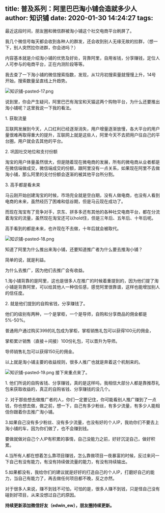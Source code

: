 title: 普及系列：阿里巴巴淘小铺会造就多少人
author: 知识铺
date: 2020-01-30 14:24:27
tags:
---
最近这段时间，朋友圈和微信群被淘小铺这个社交电商平台刷屏了。

我几个微信号每天都会收到各种人的群发，还会收到别人无缘无故的拉群，（想一下，别人突然拉你进群，你会进吗？）

内容基本就是介绍淘小铺的优势及好处，背靠阿里，自用省钱，分享赚钱，定位人人可参与的电商平台，正在内测阶段等等。

我去查了一下淘小铺的微信搜索指数，发现，从12月初搜索量就慢慢上升，14号开始，搜索数量呈直线上升趋势。

![知识铺-pasted-17.png](https:\/\/blog.zshipu.com/txp/images/pasted-17.png)

说到里，你会产生疑问，阿里巴巴有淘宝和天猫这两个购物平台，为什么还要推出淘小铺呢？这里我说一下我的看法。

1\. 获取流量

互联网发展到今天，人口红利已经逐渐消失，用户增量逐渐放慢，各大平台的用户量很难再取得重大的提升，互联网上就是这些人，阿里今天不去把用户往自己的平台圈，用户就会去其他的平台。

2\. 巩固社交地位和支付份额

淘宝的用户体量虽然很大，但是随着现在微电商的发展，所有的微电商从业者都是在微信端做成交，微信端成交的份额，跟阿里没有一点关系，如果现在阿里不去做淘小铺，那么阿里的支付份额会逐渐的被其他平台所分割。

3\. 高手都是看未来

马云刚开始创建淘宝的时候，市场完全就是空白期，没有人做电商，也没有人看到电商的未来，虽然经历了困难和低谷期，但是马云现在成功了。

而现在淘宝有了竞争对手，京东、拼多多还有其他的各种社交电商平台，都在分流着淘宝的流量，虽然现在淘宝还可以hold住，但是三年后、五年后、十年后呢。

高手看到的都是未来，也许现在不去做，十年后就会被取代。


![知识铺-pasted-18.png](https:\/\/blog.zshipu.com/txp/images/pasted-18.png)

知道了阿里为什么推出来淘小铺，还要知道推广者为什么要去推淘小铺？

简单的说，就是利益。

为什么去推广，因为他们去推广会有收益。

1.淘小铺背靠的是阿里，这也是很多人在推广的时候着重提到的，因为他们提了淘小铺是背靠阿里，可以给其他人一种信任感，感觉阿里很靠谱，这样也能增加别人的信任度。

2\. 就是他们提到的自购省钱，分享赚钱了。

他们的级别有两种，一个是掌柜，一个是导师，自购和分享商品的佣金都是5%-50%。

普通用户通过购买399的礼包成为掌柜，掌柜销售礼包可以获得100元的佣金，

掌柜累计销售（直接＋间接）100份礼包，可以晋升为导师。

导师销售礼包可以获得150元的佣金。

以上就是淘小铺主要的收益规则，很多人推广也就是奔着这个机制来的。


![知识铺-pasted-19.png](https:\/\/blog.zshipu.com/txp/images/pasted-19.png)
接下来重点来了。

1\. 他们所说的自购省钱、分享赚钱，真的是这样吗，我相信大部分人都是靠推荐礼包来获取收益的，真正的自购省钱、分享赚钱的没几个。

2\. 对于那些想去做推广者的人，你们一定要记住，你可能看别人推广赚到了一点钱，你也想去做，做之前，想一下，自己有多少粉丝，有多少流量，有多少人能相信你跟着你去推广淘小铺。

3.如果自己没有多少粉丝、没有多少流量，也没有好的个人IP，我劝你们不要去上淘小铺的车，因为你们做了，也不会赚到钱。

要做就做对自己个人IP有积累的事情，自己没能力之前，好好沉淀自己，做好积累。

4.当所有人都在想着怎么靠项目赚钱，怎么靠做项目一夜暴富的时候，反过来问一下自己有没有能力，有没有持续做流量的能力，有没有持续输出。

5.如果都没有，我给你们的建议就是好好的打造自己的个人IP，打磨好自己的能力，当自己有能力了，再去做任何项目都不晚，反之亦然。

对于很多人来说，赚不到钱不可怕，可怕的是，很多人赚不到钱，只是怪自己没有碰到好项目，从来没想过自己的原因。

**持续更新添加微信好友（edwin_ew），朋友圈持续更新。**


